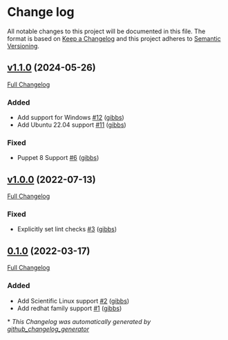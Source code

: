 # Change log

All notable changes to this project will be documented in this file. The format is based on [Keep a Changelog](http://keepachangelog.com/en/1.0.0/) and this project adheres to [Semantic Versioning](http://semver.org).

## [v1.1.0](https://github.com/gibbs/puppet-osquery/tree/v1.1.0) (2024-05-26)

[Full Changelog](https://github.com/gibbs/puppet-osquery/compare/v1.0.0...v1.1.0)

### Added

- Add support for Windows [\#12](https://github.com/gibbs/puppet-osquery/pull/12) ([gibbs](https://github.com/gibbs))
- Add Ubuntu 22.04 support [\#11](https://github.com/gibbs/puppet-osquery/pull/11) ([gibbs](https://github.com/gibbs))

### Fixed

- Puppet 8 Support [\#6](https://github.com/gibbs/puppet-osquery/pull/6) ([gibbs](https://github.com/gibbs))

## [v1.0.0](https://github.com/gibbs/puppet-osquery/tree/v1.0.0) (2022-07-13)

[Full Changelog](https://github.com/gibbs/puppet-osquery/compare/0.1.0...v1.0.0)

### Fixed

- Explicitly set lint checks [\#3](https://github.com/gibbs/puppet-osquery/pull/3) ([gibbs](https://github.com/gibbs))

## [0.1.0](https://github.com/gibbs/puppet-osquery/tree/0.1.0) (2022-03-17)

[Full Changelog](https://github.com/gibbs/puppet-osquery/compare/c82a71504ef639a3ce9f8c8ce0b2915a6700cc56...0.1.0)

### Added

- Add Scientific Linux support [\#2](https://github.com/gibbs/puppet-osquery/pull/2) ([gibbs](https://github.com/gibbs))
- Add redhat family support [\#1](https://github.com/gibbs/puppet-osquery/pull/1) ([gibbs](https://github.com/gibbs))



\* *This Changelog was automatically generated by [github_changelog_generator](https://github.com/github-changelog-generator/github-changelog-generator)*
